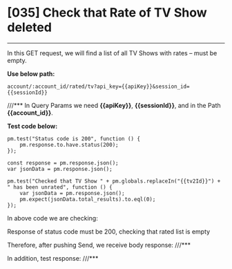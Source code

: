# [035] Check that Rate of TV Show deleted
___

In this GET request, we will find a list of all TV Shows with rates – must be empty.

__Use below path:__
```
account/:account_id/rated/tv?api_key={{apiKey}}&session_id={{sessionId}}
```
///***
In Query Params we need __{{apiKey}}__, __{{sessionId}}__, and in the Path __{{account_id}}__.

__Test code below:__
```
pm.test("Status code is 200", function () {
    pm.response.to.have.status(200);
});

const response = pm.response.json();
var jsonData = pm.response.json();

pm.test("Checked that TV Show " + pm.globals.replaceIn("{{tv2Id}}") + " has been unrated", function () {
    var jsonData = pm.response.json();
    pm.expect(jsonData.total_results).to.eql(0);
});
```

In above code we are checking:

Response of status code must be 200, checking that rated list is empty

Therefore, after pushing Send, we receive body response:
 ///***

In addition, test response:
///***
 
